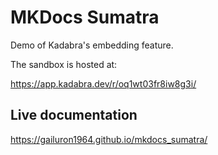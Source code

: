 # MKDocs Sumatra

Demo of Kadabra's embedding feature.

The sandbox is hosted at:

https://app.kadabra.dev/r/oq1wt03fr8iw8g3i/

## Live documentation

https://gailuron1964.github.io/mkdocs_sumatra/
